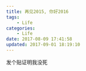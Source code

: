 ```yaml
---
title: 再见2015, 你好2016
tags: 
    - Life
categories:
    - Life
date: 2017-08-09 17:41:58
updated: 2017-09-01 18:19:10
---
```

发个贴证明我没死